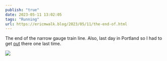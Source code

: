 ```yaml
---
publish: "true"
date: 2023-05-11 13:02:05
tags: "Running"
url: https://ericmwalk.blog/2023/05/11/the-end-of.html
---
```


The end of the narrow gauge train line. Also, last day in Portland so I had to get [out](http://www.strava.com/activities/9051158986) there one last time.

![](https://ericmwalk.blog/uploads/2023/ccade5d791.jpg)